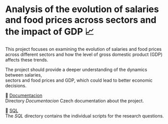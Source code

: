 # Analysis of the evolution of salaries and food prices across sectors and the impact of GDP &#128200;




This project focuses on examining the evolution of salaries and food prices  
across different sectors and how the level of gross domestic product (GDP) affects these trends.

The project should provide a deeper understanding of the dynamics between salaries,  
sectors and food prices and GDP, which could lead to better economic decisions.

&#128220; [Documentacion](https://github.com/seidon93/SQL_food_availability/tree/Developer/Documentacion)  
Directory *Documentacion*  Czech documentation about the project.


&#128194; [SQL](https://github.com/seidon93/SQL_food_availability/tree/Developer/SQL)  
The *SQL* directory contains the individual scripts for the research questions. 


